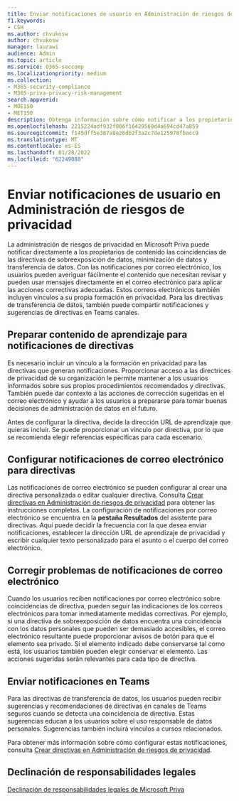 ```yaml
---
title: Enviar notificaciones de usuario en Administración de riesgos de privacidad
f1.keywords:
- CSH
ms.author: chvukosw
author: chvukosw
manager: laurawi
audience: Admin
ms.topic: article
ms.service: O365-seccomp
ms.localizationpriority: medium
ms.collection:
- M365-security-compliance
- M365-priva-privacy-risk-management
search.appverid:
- MOE150
- MET150
description: Obtenga información sobre cómo notificar a los propietarios de contenido sobre las coincidencias de directivas encontradas por la Administración de riesgos de privacidad y cómo pueden usar estas notificaciones de correo electrónico para corregir problemas.
ms.openlocfilehash: 2215224adf932f806f16429560d4a694cd47a859
ms.sourcegitcommit: f145dff5e387a8e26db2f3a2c7de125978fbacc9
ms.translationtype: MT
ms.contentlocale: es-ES
ms.lasthandoff: 01/28/2022
ms.locfileid: "62249088"
---
```

# <a name="send-user-notifications-in-privacy-risk-management"></a>Enviar notificaciones de usuario en Administración de riesgos de privacidad

La administración de riesgos de privacidad en Microsoft Priva puede notificar directamente a los propietarios de contenido las coincidencias de las directivas de sobreexposición de datos, minimización de datos y transferencia de datos. Con las notificaciones por correo electrónico, los usuarios pueden averiguar fácilmente el contenido que necesitan revisar y pueden usar mensajes directamente en el correo electrónico para aplicar las acciones correctivas adecuadas. Estos correos electrónicos también incluyen vínculos a su propia formación en privacidad. Para las directivas de transferencia de datos, también puede compartir notificaciones y sugerencias de directivas en Teams canales.

## <a name="prepare-training-content-for-policy-notifications"></a>Preparar contenido de aprendizaje para notificaciones de directivas

Es necesario incluir un vínculo a la formación en privacidad para las directivas que generan notificaciones. Proporcionar acceso a las directrices de privacidad de su organización le permite mantener a los usuarios informados sobre sus propios procedimientos recomendados y directivas. También puede dar contexto a las acciones de corrección sugeridas en el correo electrónico y ayudar a los usuarios a prepararse para tomar buenas decisiones de administración de datos en el futuro.

Antes de configurar la directiva, decide la dirección URL de aprendizaje que quieras incluir. Se puede proporcionar un vínculo por directiva, por lo que se recomienda elegir referencias específicas para cada escenario.

## <a name="set-up-email-notifications-for-policies"></a>Configurar notificaciones de correo electrónico para directivas

Las notificaciones de correo electrónico se pueden configurar al crear una directiva personalizada o editar cualquier directiva. Consulta [Crear directivas en Administración de riesgos de privacidad](risk-management-policies.md) para obtener las instrucciones completas. La configuración de notificaciones por correo electrónico se encuentra en la **pestaña Resultados** del asistente para directivas. Aquí puede decidir la frecuencia con la que desea enviar notificaciones, establecer la dirección URL de aprendizaje de privacidad y escribir cualquier texto personalizado para el asunto o el cuerpo del correo electrónico.

## <a name="remediate-issues-from-email-notifications"></a>Corregir problemas de notificaciones de correo electrónico

Cuando los usuarios reciben notificaciones por correo electrónico sobre coincidencias de directiva, pueden seguir las indicaciones de los correos electrónicos para tomar inmediatamente medidas correctivas. Por ejemplo, si una directiva de sobreexposición de datos encuentra una coincidencia con los datos personales que pueden ser demasiado accesibles, el correo electrónico resultante puede proporcionar avisos de botón para que el elemento sea privado. Si el elemento indicado debe conservarse tal como está, los usuarios también pueden elegir conservar el elemento. Las acciones sugeridas serán relevantes para cada tipo de directiva.

## <a name="send-notifications-in-teams"></a>Enviar notificaciones en Teams

Para las directivas de transferencia de datos, los usuarios pueden recibir sugerencias y recomendaciones de directivas en canales de Teams seguros cuando se detecta una coincidencia de directiva. Estas sugerencias educan a los usuarios sobre el uso responsable de datos personales. Sugerencias también incluirá vínculos a cursos relacionados.

Para obtener más información sobre cómo configurar estas notificaciones, consulta [Crear directivas en Administración de riesgos de privacidad](risk-management-policies.md#set-user-email-notifications).

## <a name="legal-disclaimer"></a>Declinación de responsabilidades legales

[Declinación de responsabilidades legales de Microsoft Priva](priva-disclaimer.md)
